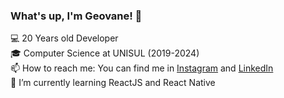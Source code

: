 ### What's up, I'm Geovane! 👋

💻 20 Years old Developer<br/>
🎓 Computer Science at UNISUL (2019-2024)<br/>
📫 How to reach me: You can find me in <a href="https://www.instagram.com/geovane.gallotti/">Instagram</a> and <a href="https://www.linkedin.com/in/geovane-gallotti-cazal-5b78b91a1/">LinkedIn<a/> <br/>
🌱 I’m currently learning ReactJS and React Native

